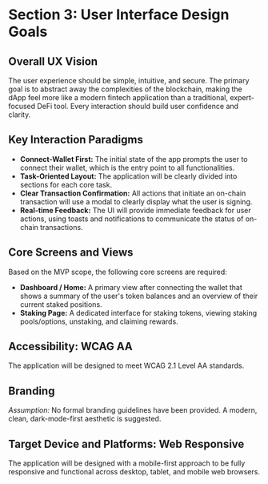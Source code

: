 # Section 3: User Interface Design Goals

## Overall UX Vision
The user experience should be simple, intuitive, and secure. The primary goal is to abstract away the complexities of the blockchain, making the dApp feel more like a modern fintech application than a traditional, expert-focused DeFi tool. Every interaction should build user confidence and clarity.

## Key Interaction Paradigms
* **Connect-Wallet First:** The initial state of the app prompts the user to connect their wallet, which is the entry point to all functionalities.
* **Task-Oriented Layout:** The application will be clearly divided into sections for each core task.
* **Clear Transaction Confirmation:** All actions that initiate an on-chain transaction will use a modal to clearly display what the user is signing.
* **Real-time Feedback:** The UI will provide immediate feedback for user actions, using toasts and notifications to communicate the status of on-chain transactions.

## Core Screens and Views
Based on the MVP scope, the following core screens are required:
* **Dashboard / Home:** A primary view after connecting the wallet that shows a summary of the user's token balances and an overview of their current staked positions.
* **Staking Page:** A dedicated interface for staking tokens, viewing staking pools/options, unstaking, and claiming rewards.

## Accessibility: WCAG AA
The application will be designed to meet WCAG 2.1 Level AA standards.

## Branding
*Assumption:* No formal branding guidelines have been provided. A modern, clean, dark-mode-first aesthetic is suggested.

## Target Device and Platforms: Web Responsive
The application will be designed with a mobile-first approach to be fully responsive and functional across desktop, tablet, and mobile web browsers.
